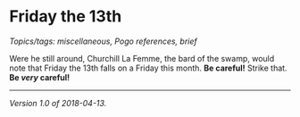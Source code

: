Friday the 13th
===============

_Topics/tags: miscellaneous, Pogo references, brief_ 

Were he still around, Churchill La Femme, the bard of the swamp, would
note that Friday the 13th falls on a Friday this month.  **Be careful!**
Strike that.  **Be _very_ careful!**

---

*Version 1.0 of 2018-04-13.*
